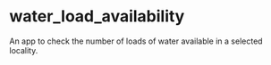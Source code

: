 # water_load_availability
An app to check the number of loads of water available in a selected locality.
